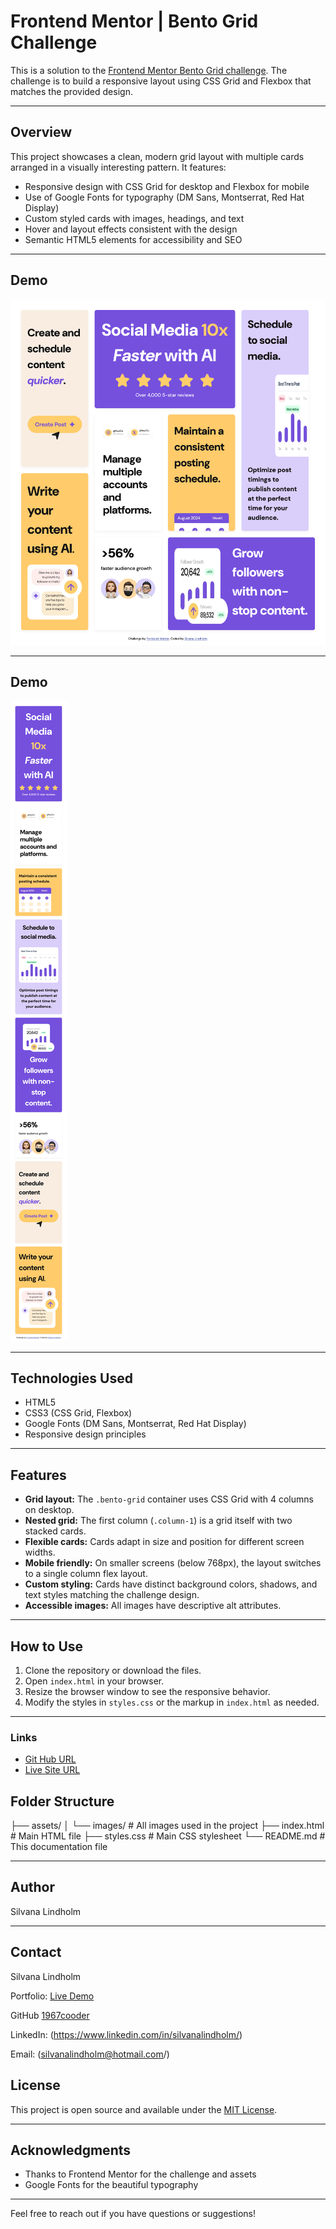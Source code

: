 # Frontend Mentor | Bento Grid Challenge

This is a solution to the [Frontend Mentor Bento Grid challenge](https://www.frontendmentor.io/challenges/bento-grid-6e0q6h_bH). The challenge is to build a responsive layout using CSS Grid and Flexbox that matches the provided design.

---

## Overview

This project showcases a clean, modern grid layout with multiple cards arranged in a visually interesting pattern. It features:

- Responsive design with CSS Grid for desktop and Flexbox for mobile
- Use of Google Fonts for typography (DM Sans, Montserrat, Red Hat Display)
- Custom styled cards with images, headings, and text
- Hover and layout effects consistent with the design
- Semantic HTML5 elements for accessibility and SEO

---

## Demo

![Screenshot](./designSilva/desktop-design-silva.png)

---

## Demo
![Screenshot](./designSilva/mobile-design-silva.png)

----

## Technologies Used

- HTML5
- CSS3 (CSS Grid, Flexbox)
- Google Fonts (DM Sans,    Montserrat, Red Hat Display)
- Responsive design principles

---

## Features

- **Grid layout:** The `.bento-grid` container uses CSS Grid with 4 columns on desktop.
- **Nested grid:** The first column (`.column-1`) is a grid itself with two stacked cards.
- **Flexible cards:** Cards adapt in size and position for different screen widths.
- **Mobile friendly:** On smaller screens (below 768px), the layout switches to a single column flex layout.
- **Custom styling:** Cards have distinct background colors, shadows, and text styles matching the challenge design.
- **Accessible images:** All images have descriptive alt attributes.

---

## How to Use

1. Clone the repository or download the files.
2. Open `index.html` in your browser.
3. Resize the browser window to see the responsive behavior.
4. Modify the styles in `styles.css` or the markup in `index.html` as needed.

---


### Links

- [Git Hub URL](https://github.com/1967cooder/harjoitukset/tree/main/bento-grid-main/)
- [Live Site URL](https://bento-grid-main-silva.netlify.app/)



## Folder Structure

├── assets/
│ └── images/ # All images used in the project
├── index.html # Main HTML file
├── styles.css # Main CSS stylesheet
└── README.md # This documentation file


---

## Author

Silvana Lindholm

---
## Contact

Silvana Lindholm

Portfolio: [Live Demo](https://portfoliosilvana.netlify.app/)

GitHub [1967cooder](https://github.com/1967cooder/)

LinkedIn: (https://www.linkedin.com/in/silvanalindholm/)

Email: (silvanalindholm@hotmail.com/)


## License

This project is open source and available under the [MIT License](LICENSE).

---

## Acknowledgments

- Thanks to Frontend Mentor for the challenge and assets
- Google Fonts for the beautiful typography


---

Feel free to reach out if you have questions or suggestions!




